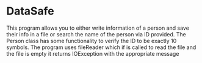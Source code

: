 # DataSafe
This program allows you to either write information of a person and save their info in a file or search the name of the person via ID provided.
The Person class has some functionality to verify the ID to be exactly 10 symbols. The program uses fileReader which if is called to read the file and the file is empty it returns IOException with the appropriate message


